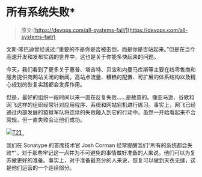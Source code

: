 # 所有系统失败*

> 原文:[https://devops.com/all-systems-fail/](https://devops.com/all-systems-fail/)

文斯·隆巴迪曾经说过:“重要的不是你是否被击倒，而是你是否站起来。”但是在当今高速开发和发布实践的世界中，这也是关于你能多快起来的问题。

今天，我们看到了更多关于惠普、塔吉特、贝宝和内曼马库斯等主要在线零售商和服务提供商网站关闭的新闻。高站点流量、糟糕的配置、可扩展的体系结构以及精心规划的恢复实践都会发挥作用。

但是，最好的组织一段时间以来一直在反复失败……是故意的。像亚马逊、谷歌和网飞这样的组织经常针对应用程序、系统和网站宕机进行练习。事实上，网飞已经通过内部发展的猿猴军队将连续的失败融入到它的行动中。虽然一开始看起来不合常规，但一直失败会让他们成功。

[![](../Images/4f11e4c1255ea7e234fcaddd2c0e2e59.png)T2】](https://twitter.com/joshcorman/status/651503974055608325)

我们在 Sonatype 的首席技术官 Josh Corman 经常提醒我们“所有的系统都会失败*”。对于那些牢记这一点并为不可避免的事情做好准备的人来说，他们可以为复苏做更好的准备。事实上，对于准备最充分的人来说，恢复可以做到天衣无缝，这是他们运营的一个连续部分。